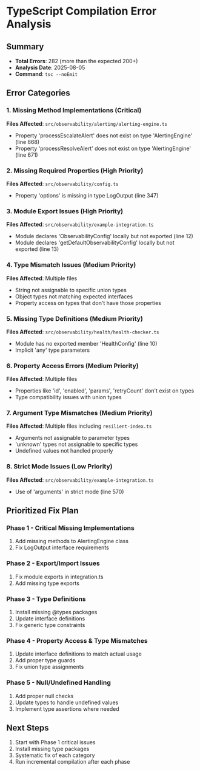 # TypeScript Compilation Error Analysis

## Summary
- **Total Errors**: 282 (more than the expected 200+)
- **Analysis Date**: 2025-08-05
- **Command**: `tsc --noEmit`

## Error Categories

### 1. Missing Method Implementations (Critical)
**Files Affected**: `src/observability/alerting/alerting-engine.ts`
- Property 'processEscalateAlert' does not exist on type 'AlertingEngine' (line 668)
- Property 'processResolveAlert' does not exist on type 'AlertingEngine' (line 671)

### 2. Missing Required Properties (High Priority)
**Files Affected**: `src/observability/config.ts`
- Property 'options' is missing in type LogOutput (line 347)

### 3. Module Export Issues (High Priority)
**Files Affected**: `src/observability/example-integration.ts`
- Module declares 'ObservabilityConfig' locally but not exported (line 12)
- Module declares 'getDefaultObservabilityConfig' locally but not exported (line 13)

### 4. Type Mismatch Issues (Medium Priority)
**Files Affected**: Multiple files
- String not assignable to specific union types
- Object types not matching expected interfaces
- Property access on types that don't have those properties

### 5. Missing Type Definitions (Medium Priority)
**Files Affected**: `src/observability/health/health-checker.ts`
- Module has no exported member 'HealthConfig' (line 10)
- Implicit 'any' type parameters

### 6. Property Access Errors (Medium Priority)
**Files Affected**: Multiple files
- Properties like 'id', 'enabled', 'params', 'retryCount' don't exist on types
- Type compatibility issues with union types

### 7. Argument Type Mismatches (Medium Priority)
**Files Affected**: Multiple files including `resilient-index.ts`
- Arguments not assignable to parameter types
- 'unknown' types not assignable to specific types
- Undefined values not handled properly

### 8. Strict Mode Issues (Low Priority)
**Files Affected**: `src/observability/example-integration.ts`
- Use of 'arguments' in strict mode (line 570)

## Prioritized Fix Plan

### Phase 1 - Critical Missing Implementations
1. Add missing methods to AlertingEngine class
2. Fix LogOutput interface requirements

### Phase 2 - Export/Import Issues  
1. Fix module exports in integration.ts
2. Add missing type exports

### Phase 3 - Type Definitions
1. Install missing @types packages
2. Update interface definitions
3. Fix generic type constraints

### Phase 4 - Property Access & Type Mismatches
1. Update interface definitions to match actual usage
2. Add proper type guards
3. Fix union type assignments

### Phase 5 - Null/Undefined Handling
1. Add proper null checks
2. Update types to handle undefined values
3. Implement type assertions where needed

## Next Steps
1. Start with Phase 1 critical issues
2. Install missing type packages
3. Systematic fix of each category
4. Run incremental compilation after each phase